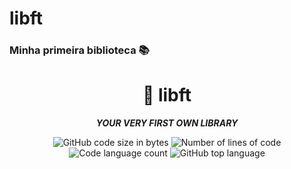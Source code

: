 # libft

### Minha primeira biblioteca 📚






<h1 align="center">
	🧰 libft
</h1>

<p align="center">
	<b><i>YOUR VERY FIRST OWN LIBRARY</i></b><br>
</p>

<p align="center">
	<img alt="GitHub code size in bytes" src="https://img.shields.io/github/languages/code-size/Fernandacarva/libft?color=blue" />
	<img alt="Number of lines of code" src="https://img.shields.io/tokei/lines/github/Fernandacarva/libft?color=critical" />
	<img alt="Code language count" src="https://img.shields.io/github/languages/count/Fernandacarva/libft?color=purple" />
	<img alt="GitHub top language" src="https://img.shields.io/github/languages/top/Fernandacarva/libft?color=pink" />
</p>

